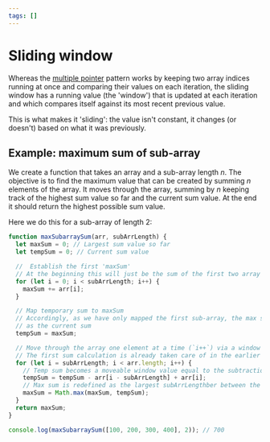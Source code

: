 ```yaml
---
tags: []
---
```


# Sliding window

Whereas the [multiple pointer](Multiple_pointers.md) pattern works by keeping
two array indices running at once and comparing their values on each iteration,
the sliding window has a running value (the 'window') that is updated at each
iteration and which compares itself against its most recent previous value.

This is what makes it 'sliding': the value isn't constant, it changes (or
doesn't) based on what it was previously.

## Example: maximum sum of sub-array

We create a function that takes an array and a sub-array length _n_. The
objective is to find the maximum value that can be created by summing _n_
elements of the array. It moves through the array, summing by _n_ keeping track
of the highest sum value so far and the current sum value. At the end it should
return the highest possible sum value.

Here we do this for a sub-array of length 2:

```ts
function maxSubarraySum(arr, subArrLength) {
  let maxSum = 0; // Largest sum value so far
  let tempSum = 0; // Current sum value

  //  Establish the first 'maxSum'
  // At the beginning this will just be the sum of the first two array elements
  for (let i = 0; i < subArrLength; i++) {
    maxSum += arr[i];
  }

  // Map temporary sum to maxSum
  // Accordingly, as we have only mapped the first sub-array, the max sum will be the same
  // as the current sum
  tempSum = maxSum;

  // Move through the array one element at a time (`i++`) via a window starting from the element that is equal to `subArrLength`
  // The first sum calculation is already taken care of in the earlier loop and stored in `maxSum`, so we don't have to worry about missing the elements in indices less than subArrLength
  for (let i = subArrLength; i < arr.length; i++) {
    // Temp sum becomes a moveable window value equal to the subtraction of the previous element and the addition of next element in line
    tempSum = tempSum - arr[i - subArrLength] + arr[i];
    // Max sum is redefined as the largest subArrLengthber between the previous highest and the current value of tempSum
    maxSum = Math.max(maxSum, tempSum);
  }
  return maxSum;
}

console.log(maxSubarraySum([100, 200, 300, 400], 2)); // 700
```
